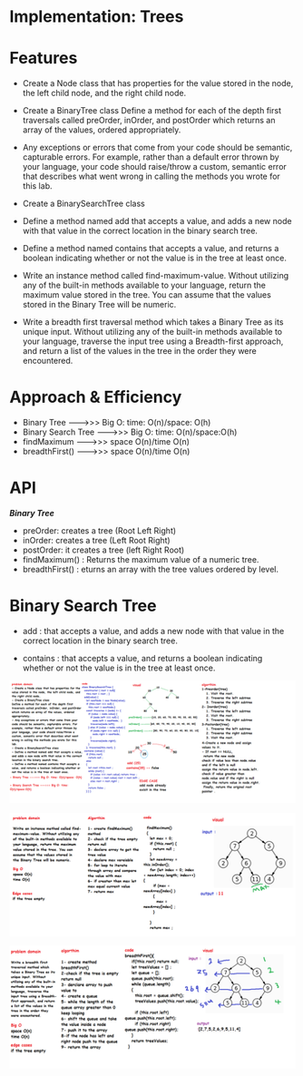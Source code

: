 # Implementation: Trees


# Features

- Create a Node class that has properties for the value stored in the node, the left child node, and the right child node.
- Create a BinaryTree class
Define a method for each of the depth first traversals called preOrder, inOrder, and postOrder which returns an array of the values, ordered appropriately.
- Any exceptions or errors that come from your code should be semantic, capturable errors. For example, rather than a default error thrown by your language, your code should raise/throw a custom, semantic error that describes what went wrong in calling the methods you wrote for this lab.
- Create a BinarySearchTree class
- Define a method named add that accepts a value, and adds a new node with that value in the correct location in the binary search tree.
- Define a method named contains that accepts a value, and returns a boolean indicating whether or not the 
value is in the tree at least once.

- Write an instance method called find-maximum-value. Without utilizing any of the built-in methods available to your language, return the maximum value stored in the tree. You can assume that the values stored in the Binary Tree will be numeric.

- Write a breadth first traversal method which takes a Binary Tree as its unique input. Without utilizing any of the built-in methods available to your language, traverse the input tree using a Breadth-first approach, and return a list of the values in the tree in the order they were encountered.



# Approach & Efficiency

- Binary Tree --->>> Big O: time: O(n)/space: O(h)
- Binary Search Tree --->>> Big O: time: O(n)/space:O(h)
- findMaximum --->>> space O(n)/time O(n)
- breadthFirst() --->>> space O(n)/time O(n)

# API

***Binary Tree***

- preOrder: creates a tree (Root Left Right)
- inOrder: creates a tree (Left Root Right)
- postOrder: it creates a tree (left Right Root)
- findMaximum() : Returns the maximum value of a numeric tree.
- breadthFirst() : eturns an array with the tree values ordered by level.


# Binary Search Tree 

- add : that accepts a value, and adds a new node with that value in the correct location in the binary search tree.

- contains : that accepts a value, and returns a boolean indicating whether or not the value is in the tree at least once.


![whiteBoard](../../images/codechallenge15.png)

![maxx](../../images/max1.png)

![breadth](../../images/breadth.png)
